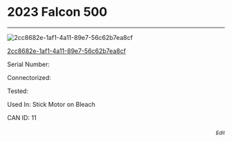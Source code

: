 # **2023 Falcon 500**
---

![2cc8682e-1af1-4a11-89e7-56c62b7ea8cf](https://mcquaidrobotics.github.io/inv/images/2cc8682e-1af1-4a11-89e7-56c62b7ea8cf.png)

[2cc8682e-1af1-4a11-89e7-56c62b7ea8cf](https://mcquaidrobotics.github.io/inv/images/labels/lb-2cc8682e-1af1-4a11-89e7-56c62b7ea8cf.png)

Serial Number: 

Connectorized: 

Tested: 

Used In: Stick Motor on Bleach

CAN ID: 11


###### [<div style="text-align: right"><sub>Edit</sub></div>](https://github.com/McQuaidRobotics/inv/blob/main/guids/2cc8682e-1af1-4a11-89e7-56c62b7ea8cf.md)

